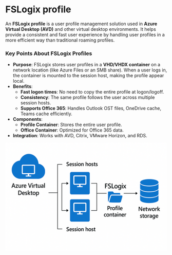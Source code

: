 # FSLogix profile

An **FSLogix profile** is a user profile management solution used in **Azure Virtual Desktop (AVD)** and other virtual desktop environments. It helps provide a consistent and fast user experience by handling user profiles in a more efficient way than traditional roaming profiles.

### **Key Points About FSLogix Profiles**
- **Purpose**: FSLogix stores user profiles in a **VHD/VHDX container** on a network location (like Azure Files or an SMB share). When a user logs in, the container is mounted to the session host, making the profile appear local.
- **Benefits**:
  - **Fast logon times**: No need to copy the entire profile at logon/logoff.
  - **Consistency**: The same profile follows the user across multiple session hosts.
  - **Supports Office 365**: Handles Outlook OST files, OneDrive cache, Teams cache efficiently.
- **Components**:
  - **Profile Container**: Stores the entire user profile.
  - **Office Container**: Optimized for Office 365 data.
- **Integration**: Works with AVD, Citrix, VMware Horizon, and RDS.

![FSLogix Profile Diagram](./images/fslogix-profile.png)